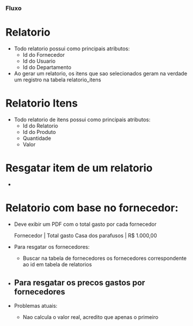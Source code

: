 ### Fluxo

# Relatorio
  - Todo relatorio possui como principais atributos: 
    - Id do Fornecedor
    - Id do Usuario
    - Id do Departamento
  - Ao gerar um relatorio, os itens que sao selecionados geram na verdade um registro na tabela relatorio_itens

# Relatorio Itens 
  - Todo relatorio de itens possui como principais atributos:
    - Id do Relatorio
    - Id do Produto
    - Quantidade
    - Valor

# Resgatar item de um relatorio
  - 

# Relatorio com base no fornecedor:  
  - Deve exibir um PDF com o total gasto por cada fornecedor

    Fornecedor          | Total gasto
    Casa dos parafusos  | R$ 1.000,00

  - Para resgatar os fornecedores:
    - Buscar na tabela de fornecedores os fornecedores correspondente ao id em tabela de relatorios
  - Para resgatar os precos gastos por fornecedores
    - 

  - Problemas atuais: 
    - Nao calcula o valor real, acredito que apenas o primeiro
    